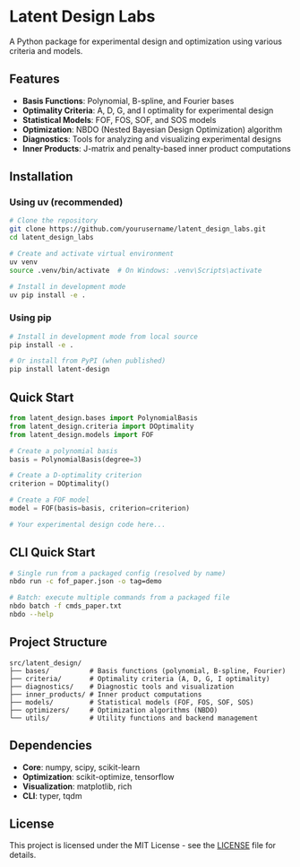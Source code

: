 # Latent Design Labs

A Python package for experimental design and optimization using various criteria and models.

## Features

- **Basis Functions**: Polynomial, B-spline, and Fourier bases
- **Optimality Criteria**: A, D, G, and I optimality for experimental design
- **Statistical Models**: FOF, FOS, SOF, and SOS models
- **Optimization**: NBDO (Nested Bayesian Design Optimization) algorithm
- **Diagnostics**: Tools for analyzing and visualizing experimental designs
- **Inner Products**: J-matrix and penalty-based inner product computations

## Installation

### Using uv (recommended)

```bash
# Clone the repository
git clone https://github.com/yourusername/latent_design_labs.git
cd latent_design_labs

# Create and activate virtual environment
uv venv
source .venv/bin/activate  # On Windows: .venv\Scripts\activate

# Install in development mode
uv pip install -e .
```

### Using pip

```bash
# Install in development mode from local source
pip install -e .

# Or install from PyPI (when published)
pip install latent-design
```

## Quick Start

```python
from latent_design.bases import PolynomialBasis
from latent_design.criteria import DOptimality
from latent_design.models import FOF

# Create a polynomial basis
basis = PolynomialBasis(degree=3)

# Create a D-optimality criterion
criterion = DOptimality()

# Create a FOF model
model = FOF(basis=basis, criterion=criterion)

# Your experimental design code here...
```

## CLI Quick Start

```bash
# Single run from a packaged config (resolved by name)
nbdo run -c fof_paper.json -o tag=demo

# Batch: execute multiple commands from a packaged file
nbdo batch -f cmds_paper.txt
nbdo --help
```

## Project Structure

```
src/latent_design/
├── bases/          # Basis functions (polynomial, B-spline, Fourier)
├── criteria/       # Optimality criteria (A, D, G, I optimality)
├── diagnostics/    # Diagnostic tools and visualization
├── inner_products/ # Inner product computations
├── models/         # Statistical models (FOF, FOS, SOF, SOS)
├── optimizers/     # Optimization algorithms (NBDO)
└── utils/          # Utility functions and backend management
```

## Dependencies

- **Core**: numpy, scipy, scikit-learn
- **Optimization**: scikit-optimize, tensorflow
- **Visualization**: matplotlib, rich
- **CLI**: typer, tqdm

## License

This project is licensed under the MIT License - see the [LICENSE](LICENSE) file for details.
